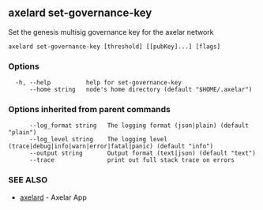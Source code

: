 ## axelard set-governance-key

Set the genesis multisig governance key for the axelar network

```
axelard set-governance-key [threshold] [[pubKey]...] [flags]
```

### Options

```
  -h, --help          help for set-governance-key
      --home string   node's home directory (default "$HOME/.axelar")
```

### Options inherited from parent commands

```
      --log_format string   The logging format (json|plain) (default "plain")
      --log_level string    The logging level (trace|debug|info|warn|error|fatal|panic) (default "info")
      --output string       Output format (text|json) (default "text")
      --trace               print out full stack trace on errors
```

### SEE ALSO

- [axelard](axelard.md)	 - Axelar App
